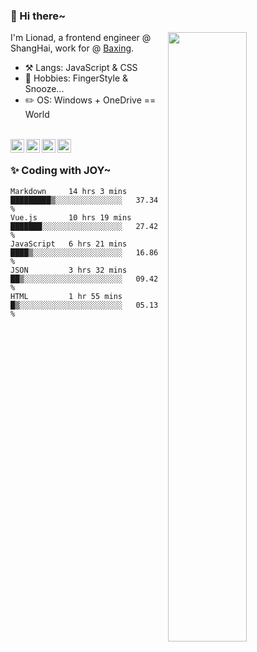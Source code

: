 ### 👋 Hi there~

[<img align="right" width="50%" src="https://github-readme-stats.vercel.app/api?username=Lionad-Morotar&show_icons=true">](https://metrics.lecoq.io/ouuan?template=classic)

I'm Lionad, a frontend engineer @ ShangHai, work for @ [Baxing](https://github.com/baixing).

- ⚒️ Langs: JavaScript & CSS
- 🎨 Hobbies: FingerStyle & Snooze...
- ✏️ OS: Windows + OneDrive == World

<br />

<a href="https://www.lionad.art">
  <img align="left" alt="lionad-art" width="22px" src="https://cdn.jsdelivr.net/npm/simple-icons@3.1.0/icons/wordpress.svg" />
</a>
<a href="#1806234223">
  <img align="left" alt="1806234223" width="22px" src="https://cdn.jsdelivr.net/npm/simple-icons@3.1.0/icons/tencentqq.svg" />
</a>
<a href="https://www.zhihu.com/people/Lionad">
  <img align="left" alt="132yse" width="22px" src="https://cdn.jsdelivr.net/npm/simple-icons@3.1.0/icons/zhihu.svg" />
</a>
<a href="https://github.com/Lionad-Morotar">
  <img align="left" alt="yisar" width="22px" src="https://cdn.jsdelivr.net/npm/simple-icons@3.1.0/icons/github.svg" />
</a>

<br />

### ✨ Coding with JOY~

<!--START_SECTION:waka-->
```text
Markdown     14 hrs 3 mins   █████████▒░░░░░░░░░░░░░░░   37.34 % 
Vue.js       10 hrs 19 mins  ███████░░░░░░░░░░░░░░░░░░   27.42 % 
JavaScript   6 hrs 21 mins   ████▒░░░░░░░░░░░░░░░░░░░░   16.86 % 
JSON         3 hrs 32 mins   ██▒░░░░░░░░░░░░░░░░░░░░░░   09.42 % 
HTML         1 hr 55 mins    █▒░░░░░░░░░░░░░░░░░░░░░░░   05.13 % 
```
<!--END_SECTION:waka-->
